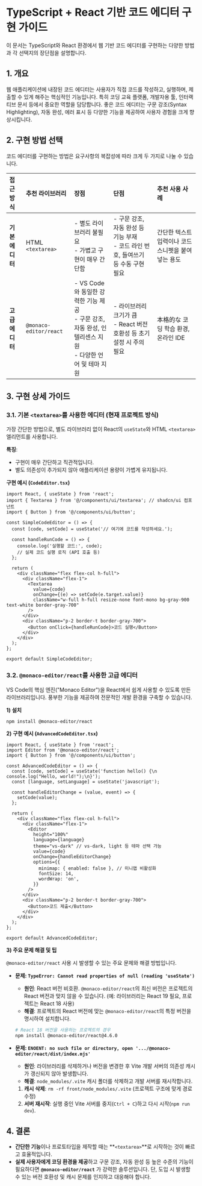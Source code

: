 # TypeScript + React 기반 코드 에디터 구현 가이드

이 문서는 TypeScript와 React 환경에서 웹 기반 코드 에디터를 구현하는 다양한 방법과 각 선택지의 장단점을 설명합니다.

## 1. 개요

웹 애플리케이션에 내장된 코드 에디터는 사용자가 직접 코드를 작성하고, 실행하며, 제출할 수 있게 해주는 핵심적인 기능입니다. 특히 코딩 교육 플랫폼, 개발자용 툴, 인터랙티브 문서 등에서 중요한 역할을 담당합니다. 좋은 코드 에디터는 구문 강조(Syntax Highlighting), 자동 완성, 에러 표시 등 다양한 기능을 제공하여 사용자 경험을 크게 향상시킵니다.

## 2. 구현 방법 선택

코드 에디터를 구현하는 방법은 요구사항의 복잡성에 따라 크게 두 가지로 나눌 수 있습니다.

| 접근 방식 | 추천 라이브러리 | 장점 | 단점 | 추천 사용 사례 |
| :--- | :--- | :--- | :--- | :--- |
| **기본 에디터** | HTML `<textarea>` | - 별도 라이브러리 불필요<br>- 가볍고 구현이 매우 간단함 | - 구문 강조, 자동 완성 등 기능 부재<br>- 코드 라인 번호, 들여쓰기 등 수동 구현 필요 | 간단한 텍스트 입력이나 코드 스니펫을 붙여넣는 용도 |
| **고급 에디터** | `@monaco-editor/react` | - VS Code와 동일한 강력한 기능 제공<br>- 구문 강조, 자동 완성, 인텔리센스 지원<br>- 다양한 언어 및 테마 지원 | - 라이브러리 크기가 큼<br>- React 버전 호환성 등 초기 설정 시 주의 필요 |本格的な 코딩 학습 환경, 온라인 IDE |

## 3. 구현 상세 가이드

### 3.1. 기본 `<textarea>`를 사용한 에디터 (현재 프로젝트 방식)

가장 간단한 방법으로, 별도 라이브러리 없이 React의 `useState`와 HTML `<textarea>` 엘리먼트를 사용합니다.

**특징**:
-   구현이 매우 간단하고 직관적입니다.
-   별도 의존성이 추가되지 않아 애플리케이션 용량이 가볍게 유지됩니다.

**구현 예시 (`CodeEditor.tsx`)**

```tsx
import React, { useState } from 'react';
import { Textarea } from '@/components/ui/textarea'; // shadcn/ui 컴포넌트
import { Button } from '@/components/ui/button';

const SimpleCodeEditor = () => {
  const [code, setCode] = useState('// 여기에 코드를 작성하세요.');

  const handleRunCode = () => {
    console.log('실행할 코드:', code);
    // 실제 코드 실행 로직 (API 호출 등)
  };

  return (
    <div className="flex flex-col h-full">
      <div className="flex-1">
        <Textarea
          value={code}
          onChange={(e) => setCode(e.target.value)}
          className="w-full h-full resize-none font-mono bg-gray-900 text-white border-gray-700"
        />
      </div>
      <div className="p-2 border-t border-gray-700">
        <Button onClick={handleRunCode}>코드 실행</Button>
      </div>
    </div>
  );
};

export default SimpleCodeEditor;
```

### 3.2. `@monaco-editor/react`를 사용한 고급 에디터

VS Code의 핵심 엔진("Monaco Editor")을 React에서 쉽게 사용할 수 있도록 만든 라이브러리입니다. 풍부한 기능을 제공하여 전문적인 개발 환경을 구축할 수 있습니다.

**1) 설치**
```bash
npm install @monaco-editor/react
```

**2) 구현 예시 (`AdvancedCodeEditor.tsx`)**

```tsx
import React, { useState } from 'react';
import Editor from '@monaco-editor/react';
import { Button } from '@/components/ui/button';

const AdvancedCodeEditor = () => {
  const [code, setCode] = useState('function hello() {\n  console.log("Hello, world!");\n}');
  const [language, setLanguage] = useState('javascript');

  const handleEditorChange = (value, event) => {
    setCode(value);
  };

  return (
    <div className="flex flex-col h-full">
      <div className="flex-1">
        <Editor
          height="100%"
          language={language}
          theme="vs-dark" // vs-dark, light 등 테마 선택 가능
          value={code}
          onChange={handleEditorChange}
          options={{
            minimap: { enabled: false }, // 미니맵 비활성화
            fontSize: 14,
            wordWrap: 'on',
          }}
        />
      </div>
      <div className="p-2 border-t border-gray-700">
        <Button>코드 제출</Button>
      </div>
    </div>
  );
};

export default AdvancedCodeEditor;
```

**3) 주요 문제 해결 및 팁**

`@monaco-editor/react` 사용 시 발생할 수 있는 주요 문제와 해결 방법입니다.

-   **문제: `TypeError: Cannot read properties of null (reading 'useState')`**
    -   **원인**: React 버전 비호환. `@monaco-editor/react`의 최신 버전은 프로젝트의 React 버전과 맞지 않을 수 있습니다. (예: 라이브러리는 React 19 필요, 프로젝트는 React 18 사용)
    -   **해결**: 프로젝트의 React 버전에 맞는 `@monaco-editor/react`의 특정 버전을 명시하여 설치합니다.
      ```bash
      # React 18 버전을 사용하는 프로젝트의 경우
      npm install @monaco-editor/react@4.6.0
      ```

-   **문제: `ENOENT: no such file or directory, open '.../@monaco-editor/react/dist/index.mjs'`**
    -   **원인**: 라이브러리를 삭제하거나 버전을 변경한 후 Vite 개발 서버의 의존성 캐시가 갱신되지 않아 발생합니다.
    -   **해결**: `node_modules/.vite` 캐시 폴더를 삭제하고 개발 서버를 재시작합니다.
      1.  **캐시 삭제**: `rm -rf front/node_modules/.vite` (프로젝트 구조에 맞게 경로 수정)
      2.  **서버 재시작**: 실행 중인 Vite 서버를 중지(`Ctrl + C`)하고 다시 시작(`npm run dev`).

## 4. 결론

-   **간단한 기능**이나 프로토타입을 제작할 때는 **`<textarea>`**로 시작하는 것이 빠르고 효율적입니다.
-   **실제 사용자에게 코딩 환경을 제공**하고 구문 강조, 자동 완성 등 높은 수준의 기능이 필요하다면 **`@monaco-editor/react`** 가 강력한 솔루션입니다. 단, 도입 시 발생할 수 있는 버전 호환성 및 캐시 문제를 인지하고 대응해야 합니다.
